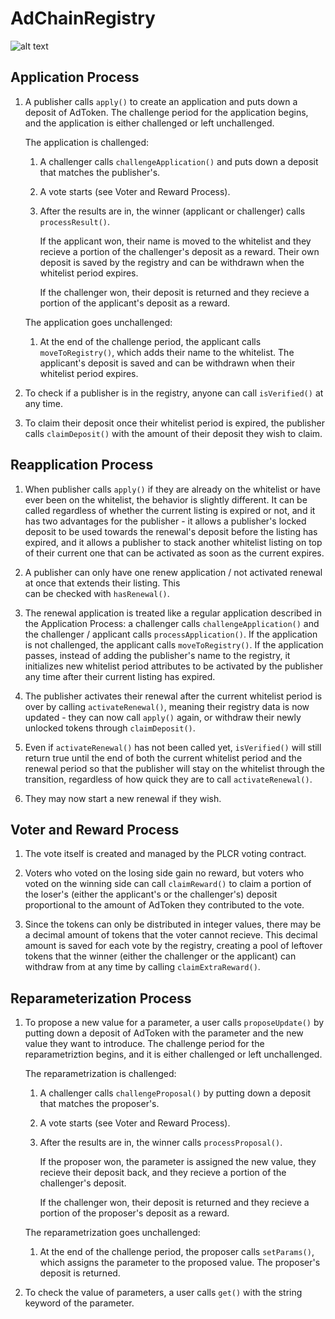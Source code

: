 # AdChainRegistry

![alt text](https://github.com/mzeitlin8/AdChainRegistry/blob/master/Registry.png)


## Application Process

1.  A publisher calls ```apply()``` to create an application and puts down a deposit of AdToken.  The challenge period for 
    the application begins, and the application is either challenged or left unchallenged.

    The application is challenged:

    1.  A challenger calls ```challengeApplication()``` and puts down a deposit that matches the publisher's.

    2.  A vote starts (see Voter and Reward Process).

    3.  After the results are in, the winner (applicant or challenger) calls ```processResult()```.  
        
        If the applicant won, their name is moved to the whitelist and they recieve a portion of the challenger's deposit as a reward.  Their own deposit is saved by the registry and can be withdrawn when the whitelist period expires.

        If the challenger won, their deposit is returned and they recieve a portion of the applicant's deposit as a reward.

    The application goes unchallenged:

    1.  At the end of the challenge period, the applicant calls ```moveToRegistry()```, which adds their name to the whitelist.
        The applicant's deposit is saved and can be withdrawn when their whitelist period expires.

2.  To check if a publisher is in the registry, anyone can call ```isVerified()``` at any time.

3.  To claim their deposit once their whitelist period is expired, the publisher calls ```claimDeposit()``` with the amount
    of their deposit they wish to claim.



## Reapplication Process

1.  When publisher calls ```apply()``` if they are already on the whitelist or have ever been on the whitelist, the behavior       is slightly different. It can be called regardless of whether the current listing is expired or not, and it has two 
    advantages for the publisher - it allows a publisher's locked deposit to be used towards the renewal's deposit before the     listing has expired, and it allows a publisher to stack another whitelist listing on top of their current one that can be 
    activated as soon as the current expires.
    
2.  A publisher can only have one renew application / not activated renewal at once that extends their listing.  This  
    can be checked with ```hasRenewal()```.

3.  The renewal application is treated like a regular application described in the Application Process: a challenger 
    calls ```challengeApplication()``` and the challenger / applicant calls ```processApplication()```. If the application is not
    challenged, the applicant calls ```moveToRegistry()```. If the application passes, instead of adding the publisher's name
    to the registry, it initializes new whitelist period attributes to be activated by the publisher any time after
    their current listing has expired. 


4.  The publisher activates their renewal after the current whitelist period is over by calling ```activateRenewal()```,
    meaning their registry data is now updated - they can now call ```apply()``` again, or withdraw their newly unlocked
    tokens through ```claimDeposit()```.  

5.  Even if ```activateRenewal()``` has not been called yet, ```isVerified()``` will still return true until the end of
    both the current whitelist period and the renewal period so that the publisher will stay on the whitelist through the
    transition, regardless of how quick they are to call ```activateRenewal()```.

5.  They may now start a new renewal if they wish.



## Voter and Reward Process

1.  The vote itself is created and managed by the PLCR voting contract.

2.  Voters who voted on the losing side gain no reward, but voters who voted on the winning side can call ```claimReward()```
    to claim a portion of the loser's (either the applicant's or the challenger's) deposit proportional to the amount of
    AdToken they contributed to the vote.

3.  Since the tokens can only be distributed in integer values, there may be a decimal amount of tokens that the voter
    cannot recieve.  This decimal amount is saved for each vote by the registry, creating a pool of leftover tokens that
    the winner (either the challenger or the applicant) can withdraw from at any time by calling ```claimExtraReward()```.



## Reparameterization Process

1.  To propose a new value for a parameter, a user calls ```proposeUpdate()``` by putting down a deposit of AdToken with the
    parameter and the new value they want to introduce. The challenge period for the reparametriztion begins, and it is
    either challenged or left unchallenged.

    The reparametrization is challenged:

    1.  A challenger calls ```challengeProposal()``` by putting down a deposit that matches the proposer's.

    2.  A vote starts (see Voter and Reward Process).

    3.  After the results are in, the winner calls ```processProposal()```.  
        
        If the proposer won, the parameter is assigned the new value, they recieve their deposit back, and they
        recieve a portion of the challenger's deposit.

        If the challenger won, their deposit is returned and they recieve a portion of the proposer's deposit as a 
        reward.

    The reparametrization goes unchallenged:

    1.  At the end of the challenge period, the proposer calls ```setParams()```, which assigns the parameter to the proposed
        value.  The proposer's deposit is returned.

2.  To check the value of parameters, a user calls ```get()``` with the string keyword of the parameter.
